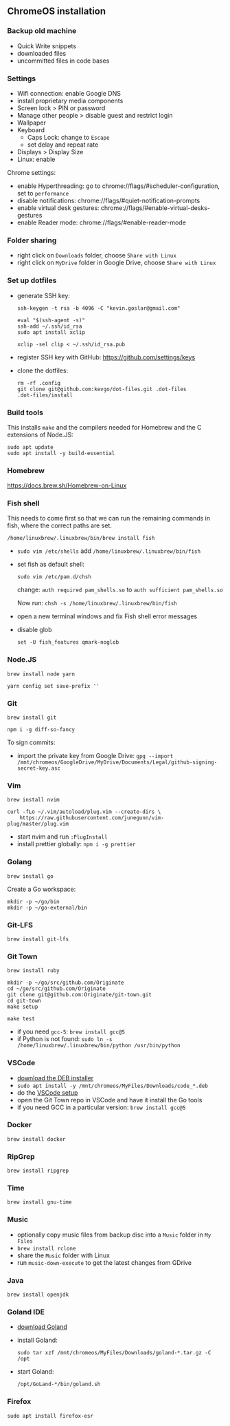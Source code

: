 ## ChromeOS installation

### Backup old machine

- Quick Write snippets
- downloaded files
- uncommitted files in code bases

### Settings

- Wifi connection: enable Google DNS
- install proprietary media components
- Screen lock > PIN or password
- Manage other people > disable guest and restrict login
- Wallpaper
- Keyboard
  - Caps Lock: change to `Escape`
  - set delay and repeat rate
- Displays > Display Size
- Linux: enable

Chrome settings:

- enable Hyperthreading: go to chrome://flags/#scheduler-configuration, set to `performance`
- disable notifications: chrome://flags/#quiet-notification-prompts
- enable virtual desk gestures: chrome://flags/#enable-virtual-desks-gestures
- enable Reader mode: chrome://flags/#enable-reader-mode

### Folder sharing

- right click on `Downloads` folder, choose `Share with Linux`
- right click on `MyDrive` folder in Google Drive, choose `Share with Linux`

### Set up dotfiles

- generate SSH key:

  ```
  ssh-keygen -t rsa -b 4096 -C "kevin.goslar@gmail.com"

  eval "$(ssh-agent -s)"
  ssh-add ~/.ssh/id_rsa
  sudo apt install xclip

  xclip -sel clip < ~/.ssh/id_rsa.pub
  ```

- register SSH key with GitHub: https://github.com/settings/keys
- clone the dotfiles:

      rm -rf .config
      git clone git@github.com:kevgo/dot-files.git .dot-files
      .dot-files/install

### Build tools

This installs `make` and the compilers needed for Homebrew and the C extensions of Node.JS:

```
sudo apt update
sudo apt install -y build-essential
```

### Homebrew

https://docs.brew.sh/Homebrew-on-Linux

### Fish shell

This needs to come first so that we can run the remaining commands in fish, where the correct paths are set.

```
/home/linuxbrew/.linuxbrew/bin/brew install fish
```

- `sudo vim /etc/shells` add `/home/linuxbrew/.linuxbrew/bin/fish`
- set fish as default shell:

  ```
  sudo vim /etc/pam.d/chsh
  ```

  change: `auth required pam_shells.so` to
  `auth sufficient pam_shells.so`

  Now run: `chsh -s /home/linuxbrew/.linuxbrew/bin/fish`

- open a new terminal windows and fix Fish shell error messages
- disable glob

  ```
  set -U fish_features qmark-noglob
  ```

### Node.JS

```
brew install node yarn

yarn config set save-prefix ''
```

### Git

```
brew install git

npm i -g diff-so-fancy
```

To sign commits:

- import the private key from Google Drive: `gpg --import /mnt/chromeos/GoogleDrive/MyDrive/Documents/Legal/github-signing-secret-key.asc`

### Vim

```
brew install nvim

curl -fLo ~/.vim/autoload/plug.vim --create-dirs \
    https://raw.githubusercontent.com/junegunn/vim-plug/master/plug.vim
```

- start nvim and run `:PlugInstall`
- install prettier globally: `npm i -g prettier`

### Golang

```
brew install go
```

Create a Go workspace:

```
mkdir -p ~/go/bin
mkdir -p ~/go-external/bin
```

### Git-LFS

```
brew install git-lfs
```

### Git Town

```
brew install ruby

mkdir -p ~/go/src/github.com/Originate
cd ~/go/src/github.com/Originate
git clone git@github.com:Originate/git-town.git
cd git-town
make setup

make test
```

- if you need `gcc-5`: `brew install gcc@5`
- if Python is not found: `sudo ln -s /home/linuxbrew/.linuxbrew/bin/python /usr/bin/python`

### VSCode

- [download the DEB installer](https://code.visualstudio.com/download)
- `sudo apt install -y /mnt/chromeos/MyFiles/Downloads/code_*.deb`
- do the [VSCode setup](https://github.com/kevgo/dot-files/blob/master/documentation/vscode/README.md)
- open the Git Town repo in VSCode and have it install the Go tools
- if you need GCC in a particular version: `brew install gcc@5`

### Docker

```
brew install docker
```

### RipGrep

```
brew install ripgrep
```

### Time

```
brew install gnu-time
```

### Music

- optionally copy music files from backup disc into a `Music` folder in `My Files`
- `brew install rclone`
- share the `Music` folder with Linux
- run `music-down-execute` to get the latest changes from GDrive

### Java

```
brew install openjdk
```

### Goland IDE

- [download Goland](https://www.jetbrains.com/go/download/#section=linux)
- install Goland:

  ```
  sudo tar xzf /mnt/chromeos/MyFiles/Downloads/goland-*.tar.gz -C /opt
  ```

- start Goland:

  ```
  /opt/GoLand-*/bin/goland.sh
  ```

### Firefox

```
sudo apt install firefox-esr
```
